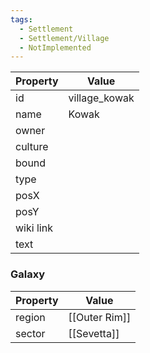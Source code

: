```yaml
---
tags:
  - Settlement
  - Settlement/Village
  - NotImplemented
---
```


| Property  | Value         |
| --------- | ------------- |
| id        | village_kowak |
| name      | Kowak         |
| owner     |               |
| culture   |               |
| bound     |               |
| type      |               |
| posX      |               |
| posY      |               |
| wiki link |               |
| text      |               |

### Galaxy
| Property | Value         |
| -------- | ------------- |
| region   | [[Outer Rim]] |
| sector   | [[Sevetta]]   |
